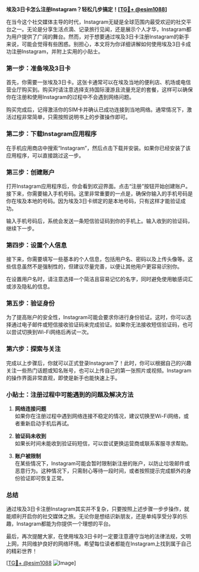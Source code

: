 **埃及3日卡怎么注册Instagram？轻松几步搞定！[[TG💪+ @esim1088](https://t.me/s/esim1088)]**

在当今这个社交媒体主导的时代，Instagram无疑是全球范围内最受欢迎的社交平台之一。无论是分享生活点滴、记录旅行见闻，还是展示个人才华，Instagram都为用户提供了广阔的舞台。然而，对于想要通过埃及3日卡注册Instagram的新手来说，可能会觉得有些困惑。别担心，本文将为你详细讲解如何使用埃及3日卡成功注册Instagram，并附上实用的小贴士。

### **第一步：准备埃及3日卡**

首先，你需要一张埃及3日卡。这张卡通常可以在埃及当地的便利店、机场或电信营业厅购买到。购买时请注意选择支持国际漫游且流量充足的套餐，这样可以确保你在注册和使用Instagram的过程中不会遇到网络问题。

购买完成后，记得激活你的SIM卡并确认已成功连接到当地网络。通常情况下，激活过程非常简单，只需按照说明书上的步骤操作即可。

### **第二步：下载Instagram应用程序**

在手机应用商店中搜索“Instagram”，然后点击下载并安装。如果你已经安装了该应用程序，可以直接跳过这一步。

### **第三步：创建账户**

打开Instagram应用程序后，你会看到欢迎界面。点击“注册”按钮开始创建账户。接下来，你需要输入手机号码。这里非常重要的一点是，确保你输入的手机号码是你在埃及本地的号码。因为埃及3日卡绑定的是本地号码，只有这样才能验证成功。

输入手机号码后，系统会发送一条短信验证码到你的手机上。输入收到的验证码，继续下一步。

### **第四步：设置个人信息**

接下来，你需要填写一些基本的个人信息，包括用户名、密码以及上传头像等。这些信息虽然不是强制性的，但建议尽量完善，以便让其他用户更容易识别你。

在设置用户名时，请注意选择一个简洁且容易记忆的名字，同时避免使用敏感词汇或涉及隐私的信息。

### **第五步：验证身份**

为了提高账户的安全性，Instagram可能会要求你进行身份验证。这时，你可以选择通过电子邮件或短信接收验证码来完成验证。如果你无法接收短信验证码，也可以尝试切换到Wi-Fi网络后再试一次。

### **第六步：探索与关注**

完成以上步骤后，你就可以正式登录Instagram了！此时，你可以根据自己的兴趣关注一些热门话题或知名账号，也可以上传自己的第一张照片或视频。Instagram的操作界面非常直观，即使是新手也能快速上手。

### **小贴士：注册过程中可能遇到的问题及解决方法**

1. **网络连接问题**  
   如果你在注册过程中遇到网络连接不稳定的情况，建议切换至Wi-Fi网络，或者重新启动手机后再试。

2. **验证码未收到**  
   如果长时间未能收到验证码短信，可以尝试更换运营商或联系客服寻求帮助。

3. **账户被限制**  
   在某些情况下，Instagram可能会暂时限制新注册的账户，以防止垃圾邮件或恶意行为。这种情况下，只需耐心等待一段时间，或者按照提示完成额外的身份验证即可恢复正常。

### **总结**

通过埃及3日卡注册Instagram其实并不复杂，只要按照上述步骤一步步操作，就能顺利开启你的社交媒体之旅。无论你是想结识新朋友，还是单纯享受分享的乐趣，Instagram都能为你提供一个理想的平台。

最后，再次提醒大家，在使用埃及3日卡时一定要注意遵守当地的法律法规，文明上网，共同维护良好的网络环境。希望每位读者都能在Instagram上找到属于自己的精彩世界！

[[TG💪+ @esim1088](https://t.me/s/esim1088) ![Image](https://i.postimg.cc/4NQfJmqS/Snipaste-2025-05-13-00-14-12.png)]